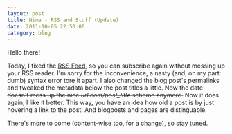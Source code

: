 ```yaml
---
layout: post
title: Nine - RSS and Stuff (Update)
date: 2011-10-05 22:50:00
category: blog
---
```

Hello there!

Today, I fixed the [RSS Feed](http://feeds.feedburner.com/timmschoof), so you can subscribe again without messing up your RSS reader. I'm sorry for the inconvenience, a nasty (and, on my part: dumb) syntax error tore it apart. I also changed the blog post's permalinks  and tweaked the metadata below the post titles a little. <s>Now the date doesn't mess up the nice *url.com/post_title* scheme anymore.</s> Now it does again, I like it better. This way, you have an idea how old a post is by just hovering a link to the post. And blogposts and pages are distinguable. 

There's more to come (content-wise too, for a change), so stay tuned. 
